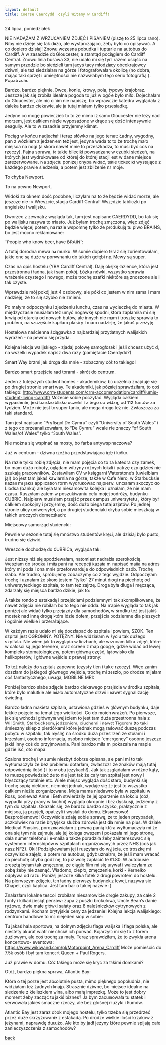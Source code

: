 ```yaml
---
layout: default
title: Coerse Caerdydd, czyli Witamy w Cardiff!
---
```


24 lipca, poniedziałek 

NIE NADĄŻAM Z WRZUCANIEM ZDJĘĆ I PISANIEM (piszę to 25 lipca rano). Niby nie dzieje się tak dużo, ale wystarczająco, żeby było co opisywać. A co dopiero dzisiaj! 
Znowu wczesna pobudka i tuptanie na autobus do Cardiff. A w zasadzie do Gloucester, a stamtąd pociągiem do Cardiff Central. 
Znowu linia busowa 33, nie udało mi się tym razem usiąść na samym przodzie bo siedzieli tam jacyś tacy młodziacy obcokrajowcy dziwni, ale też siedziałam na górze i fotografowałam okolicę (no dobra, mając taki sprzęt i umiejętności nie nazwałabym tego serio fotografią ). Popatrzcie:



Bardzo, bardzo pięknie. Owce, konie, krowy, pola, typowy krajobraz. Jeszcze jak się zrobiła idealna pogoda to już w ogóle było miło.
Dojechałam do Gloucester, ale nic o nim nie napiszę, bo wprawdzie katedra wyglądała z daleka bardzo ciekawie, ale ja tutaj miałam tylko przesiadkę. 

Jedyne co mogę powiedzieć to to że mimo iż samo Gloucester nie leży nad morzem, jest całkiem nieźle wyposażone w drące się dość intensywnie seagully. Ale to w zasadzie przyjemny klimat. 

Pociąg w końcu nadjechał i teraz słówko na jego temat: Ładny, wygodny, pan z wózkiem z jedzeniem też jest, jedyna wada to to że trochę mało miejsca na nogi (a skoro nawet mnie to przeszkadza, to musi być coś na rzeczy). Fajna sprawa, to takie bileciki powsadzane w czubki siedzeń, na których jest wydrukowane od której do której stacji jest w dane miejsce zarezerwowane. Na zdjęciu poniżej chyba widać, takie tickeciki wystające z każdego prawie siedzenia, a potem jest zbliżenie na moje. 




 
To chyba Newport.


To na pewno Newport.

Widoki za oknem dość podobne, liczyłam na to że będzie widać morze, ale jeszcze nie :<
Wreszcie, stacja Cardiff Central! Wszędzie tabliczki po angielsku i walijsku. 

Dworzec z zewnątrz wygląda tak, tam jest napisane CAERDYDD, bo tak się po walijsku nazywa to miasto. Już byłam trochę zmęczona, więc zdjęć będzie więcej potem, na razie wspomnę tylko że produkują tu piwo BRAINS, bo jest mocno reklamowane:

“People who know beer, have BRAIN”:

A tutaj dorodna mewa na murku. W sumie dopiero teraz się zorientowałam, jakie one są duże w porównaniu do takich gołębi np. Mewy są super.

Czas na opis hostelu (YHA Cardiff Central). Daję okejkę łazience, która jest przestronna i ładna, jak i sam pokój. Łóżka nówki, wszystko sprawia wrażenie czystego i nowego, może trochę szafki niektóre są znoszone ale i tak czyste. 

Wprawdzie mój pokój jest 4 osobowy, ale póki co jestem w nim sama i mam nadzieję, że to się szybko nie zmieni. 


Po małym odpoczynku i zjedzeniu lunchu, czas na wycieczkę do miasta. W międzyczasie musiałam też umyć nogawkę spodni, która zaplamiła mi się krwią od otarcia od nowych butów, ale innych nie mam i troszkę sprawia to problem, na szczęście kupiłam plastry i mam nadzieję, że jakoś przeżyję. 

Hostelowa naścienna ściągawka z najbardziej przydatnych walijskich wyrażeń - na pewno się przyda.

Kolejna lekcja walijskiego - zjadaj połowę samogłosek i jeśli chcesz użyć d, na wszelki wypadek napisz dwa razy (pamiętacie Caerdydd?)


Smart Way brzmi jak droga dla mnie - zobaczmy cóż to takiego!


Bardzo smart przejście nad torami - skrót do centrum.

Jeden z tutejszych student homes - akademików, bo uczelnia znajduje się po drugiej stronie smart way. Te akademiki, jak później sprawdziłam, to coś takiego: 
http://www.crm-students.com/crm-accommodation/cardiff/lumis-student-living-cardiff/
Możecie sobie poczytać. Wygląda całkiem wypasienie, jest bardzo blisko uczelni i z tego co widzę, od 112 funtów za tydzień. Może nie jest to super tanio, ale mega drogo też nie. Zwłaszcza za taki standard.


Tam jest napisane “Pryfisgol De Cymru” czyli “University of South Wales” i z tego co przeanalizowałam, to “De Cymru” wcale nie znaczy “of South Wales/of Wales” tylko “South Wales”. 

Nie można się wspinać na mosty, bo farba antywspinaczowa? 



Już w centrum - dziwna rzeźba przedstawiająca igłę i kółko.



Na razie tylko robię zdjęcia, nie mam pojęcia co to za katedra czy zamek, bo mam dużo roboty, oglądam witryny różnych lokali i patrzę czy gdzieś nie szukają pracowników. Zostawiłam CV w księgarni Waterstone’s (uwielbiam ją!) bo jest tam jakaś kawiarnia na górze, także w Cafe Nero, w Starbucksie kazali mi jakiś application form wydrukować najpierw. Chciałam skoczyć do Llodsa (banku) ale była tam niesamowita kolejka i uznałam, że nie mam czasu. 
Ruszyłam zatem w poszukiwaniu celu mojej podróży, budynku CUBRIC. Najpierw musiałam przejść przez campus uniwersytetu , który był całkiem spokojny i przyjemny, dość dużo biega tutaj azjatów. Po jednej stronie ulicy uniwersytet, a po drugiej studenciaki chyba sobie mieszkają w takich uroczych domeczkach:


Miejscowy samorząd studencki:


Pewnie w sezonie tutaj się mnóstwo studentów kręci, ale dzisiaj było pusto, trudno się dziwić.

Wreszcie dochodzę do CUBRICa, wygląda tak:


Jest niższy niż się spodziewałam, natomiast nadrabia szerokością. Weszłam do środka i miła pani na recepcji kazała mi napisać maila na adres który mi poda i ona mnie przeforwarduje do odpowiednich osób. Trochę słabo. Ale trudno, spróbujemy zobaczymy co z tego wyjdzie.
Odpoczęłam trochę i uznałam że skoro jestem “tylko” 27 minut drogi na piechotę od uniwersyteckiego szpitala, to tam też zajrzę.
Droga była długa i męcząca, zdarzały się miejsca bardzo dzikie, jak to:

A także rondo z estakadą i przejściami podziemnymi tak skomplikowane, że nawet zdjęcia nie robiłam bo to tego nie odda. Na mapie wygląda to tak jak poniżej ale widać tylko przejazdy dla samochodów, w środku też jest jakiś mostek nad inną drogą która idzie dołem, przejścia podziemne dla pieszych i ogólnie wielkie i przerażające.


W każdym razie udało mi się doczłapać do szpitala i powiem, SZOK. Ten szpital jest OGROMNY. POTĘŻNY. Nie widziałam w życiu tak dużego szpitala. Nie wiem jak to wygląda w liczbach, ale wrzucam kilka zdjęć, które w całości są jego terenem, oraz screen z map google, gdzie widać od lewej kompleks stomatologiczny, potem główną część, lądowisko dla helikopterów, i główne wejście z prawej strony:



To też należy do szpitala zapewne (czysty tlen i takie rzeczy).
Więc zanim doszłam do jakiegoś głównego wejścia, trochę mi zeszło, po drodze mijałam coś fantastycznego, uwaga, MOBILNE MRI:



Poniżej bardzo słabe zdjęcie bardzo ciekawego przejścia w środku szpitala, które było malutkie ale miało automatyczne drzwi i nawet sygnalizację świetlną.

Bardzo ładna makieta szpitala, ustawiona gdzieś w głównym budynku, daje lekkie pojęcie na temat jego wielkości.
Co do moich wrażeń. Po pierwsze, jak się wchodzi głównym wejściem to jest tam duża przestronna hala z WHSmith, Starbucksem, jedzeniem, ciuchami i nawet Tigerem (to taki śmieszny sklep z pierdółkami które jednak mogą radować duszę podczas pobytu w szpitalu, tak myślę) na środku duża przestrzeń ze stołami i krzesłami, osobno informacja, osobno miejsce “emergency” osobno jeszcze jakiś inny coś do przyjmowania. Pani bardzo miła mi pokazała na mapie gdzie iść, oto mapa:

Szalona trochę i w sumie niezbyt dobrze opisana, ale pani mi to tak wytłumaczyła że bez problemu dotarłam, zwłaszcza że znaków mają tutaj odpowiednią ilość ( i to w obu językach!). Jak tak zaglądałam w różne kąty, to muszę powiedzieć że to nie jest tak że cały ten szpital jest nowy i błyszczący totalnie etc. Wiele miejsc wygląda dość staro, budynki się trochę sypią niektóre, niemniej jednak, wydaje się że jest to wszystko całkiem nieźle zorganizowane. Moja mama niedawno była w szpitalu w Ross, ponieważ Anne i Beth stwierdziły że jej oparzenie na łokciu (cóż, wypadki przy pracy w kuchni) wygląda okropnie i bez dyskusji, jedziemy z tym do szpitala. Okazało się, że bardzo bardzo szybko, praktycznie z miejsca, ją przyjęli, opatrzyli i wysłali do domu. Ekspresowo! Bezproblemowo! Oczywiście zdaję sobie sprawę, że to jeden przypadek, aczkolwiek na razie brytyjska służba zdrowia jest dla mnie na plus.
W dziale Medical Physics, porozmawiałam z pewną panią która wytłumaczyła mi że ona się tym nie zajmuje, ale jej kolega owszem i pokazała mi jego stronę, dała numer telefonu i e-maila a także poradziła żeby zainteresować się systemem internshipów w szpitalach organizowanych przez NHS (coś jak nasz NFZ). Oki! Podziękowałam jej i ruszyłam do wyjścia, co troszkę mi oczywiście zajęło, a potem na autobus, gdyż uznałam, że jeśli mam wracać na piechotę chyba godzinę, to już wolę zapłacić te £1.80. W autobusie zresztą byłam tak zmęczona, że ciągle film mi się urywał i walczyłam ze sobą żeby nie zasnąć. Wiadomo, ciepło, zmęczenie, korki - Kernelko odpływa od razu. 
Poniżej jeszcze kilka fotek z drogi powrotem do hostelu. Na pierwszym zdjęciu, ten ładny pierwszy budynek z lewej, nazywa sie Chapel, czyli kaplica. Jest tam bar o takiej nazwie :(

Znalazłam lokalne tesco i zrobiłam niesamowicie drogie zakupy, za całe 2 funty i kilkadziesiąt pensów: zupa z puszki brokułowa, Uncle Bean’s danie ryżowe, dwie małe główki sałaty oraz 8 naleśniczków cytrynowych z rodzynkami. Kocham brytyjskie ceny za jedzenie! 
Kolejna lekcja walijskiego: centrum handlowe to ma niejeden siop w sobie:


Tu jakaś hala sportowa, na dolnym zdjęciu flaga walijska i flaga polska, ale niestety akurat wiatr nie chciał ich porwać. Kojarzyło mi się to z torem żużlowym, ale coś trochę za mały. Teraz sprawdziłam, że to zwykła arena koncertowo- eventowa: https://www.wikiwand.com/pl/Motorpoint_Arena_Cardiff 
Może pomieścić do 7.5k osób i był tam koncert Queen + Paul Rogers.

Już prawie w domu. Cóż takiego może się kryć za takimi domkami?



Otóż, bardzo piękna sprawa, Atlantic Bay:




Która o tej porze jest absolutnie pusta, mimo pięknego popołudnia, nie widziałam też żadnych knajp. Strasznie dziwne, bo miejsce idealne na siedzenie z kieliszkiem wina, albo małą imprezkę. Może to jest dobry moment żeby zacząć tu jakiś biznes? Ja bym zacumowała tu statek i serwowała jakieś smaczne rzeczy, ale bez głośnej muzyki i tłumów.

Atlantic Bay jest zaraz obok mojego hostelu, tylko trzeba się przedrzeć przez duże skrzyżowanie z estakadą. Po drodze wielkie ilości krzaków z jeżynami, naprawdę duuużo. Ale kto by jadł jeżyny które pewnie spijają całe zanieczyszczenia z samochodów?



[back](./)
